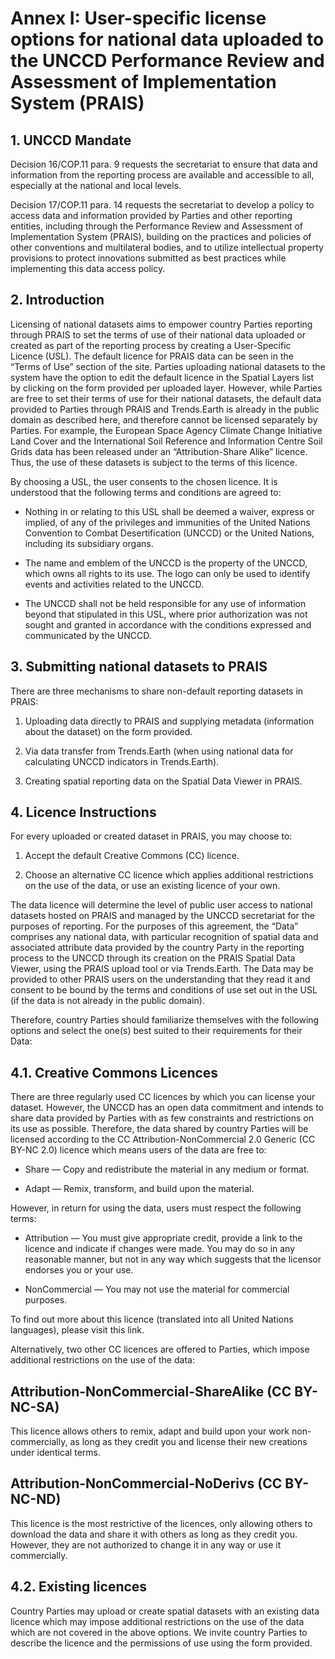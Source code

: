 # Annex I: User-specific license options for national data uploaded to the UNCCD Performance Review and Assessment of Implementation System (PRAIS)

## 1. UNCCD Mandate

Decision 16/COP.11 para. 9 requests the secretariat to ensure that data and information from the reporting process are available and accessible to all, especially at the national and local levels.

Decision 17/COP.11 para. 14 requests the secretariat to develop a policy to access data and information provided by Parties and other reporting entities, including through the Performance Review and Assessment of Implementation System (PRAIS), building on the practices and policies of other conventions and multilateral bodies, and to utilize intellectual property provisions to protect innovations submitted as best practices while implementing this data access policy.

## 2. Introduction

Licensing of national datasets aims to empower country Parties reporting through PRAIS to set the terms of use of their national data uploaded or created as part of the reporting process by creating a User-Specific Licence (USL). The default licence for PRAIS data can be seen in the “Terms of Use” section of the site. Parties uploading national datasets to the system have the option to edit the default licence in the Spatial Layers list by clicking on the form provided per uploaded layer. However, while Parties are free to set their terms of use for their national datasets, the default data provided to Parties through PRAIS and Trends.Earth is already in the public domain as described here, and therefore cannot be licensed separately by Parties. For example, the European Space Agency Climate Change Initiative Land Cover and the International Soil Reference and Information Centre Soil Grids data has been released under an “Attribution-Share Alike” licence. Thus, the use of these datasets is subject to the terms of this licence. 

By choosing a USL, the user consents to the chosen licence. It is understood that the following terms and conditions are agreed to:  

- Nothing in or relating to this USL shall be deemed a waiver, express or implied, of any of the privileges and immunities of the United Nations Convention to Combat Desertification (UNCCD) or the United Nations, including its subsidiary organs. 

- The name and emblem of the UNCCD is the property of the UNCCD, which owns all rights to its use. The logo can only be used to identify events and activities related to the UNCCD.

- The UNCCD shall not be held responsible for any use of information beyond that stipulated in this USL, where prior authorization was not sought and granted in accordance with the conditions expressed and communicated by the UNCCD.

## 3. Submitting national datasets to PRAIS

There are three mechanisms to share non-default reporting datasets in PRAIS:

1.	Uploading data directly to PRAIS and supplying metadata (information about the dataset) on the form provided.

2.	Via data transfer from Trends.Earth (when using national data for calculating UNCCD indicators in Trends.Earth).

3.	Creating spatial reporting data on the Spatial Data Viewer in PRAIS.

## 4. Licence Instructions

For every uploaded or created dataset in PRAIS, you may choose to:

1.	Accept the default Creative Commons (CC) licence. 

2.	Choose an alternative CC licence which applies additional restrictions on the use of the data, or use an existing licence of your own. 

The data licence will determine the level of public user access to national datasets hosted on PRAIS and managed by the UNCCD secretariat for the purposes of reporting. For the purposes of this agreement, the “Data” comprises any national data, with particular recognition of spatial data and associated attribute data provided by the country Party in the reporting process to the UNCCD through its creation on the PRAIS Spatial Data Viewer, using the PRAIS upload tool or via Trends.Earth. The Data may be provided to other PRAIS users on the understanding that they read it and consent to be bound by the terms and conditions of use set out in the USL (if the data is not already in the public domain).

Therefore, country Parties should familiarize themselves with the following options and select the one(s) best suited to their requirements for their Data:

## 4.1. Creative Commons Licences

There are three regularly used CC licences by which you can license your dataset. However, the UNCCD has an open data commitment and intends to share data provided by Parties with as few constraints and restrictions on its use as possible. Therefore, the data shared by country Parties will be licensed according to the CC Attribution-NonCommercial 2.0 Generic (CC BY-NC 2.0) licence which means users of the data are free to:

- Share — Copy and redistribute the material in any medium or format.

- Adapt — Remix, transform, and build upon the material.

However, in return for using the data, users must respect the following terms:

- Attribution — You must give appropriate credit, provide a link to the licence and indicate if changes were made. You may do so in any reasonable manner, but not in any way which suggests that the licensor endorses you or your use.

- NonCommercial — You may not use the material for commercial purposes.

To find out more about this licence (translated into all United Nations languages), please visit this link.

Alternatively, two other CC licences are offered to Parties, which impose additional restrictions on the use of the data:

## Attribution-NonCommercial-ShareAlike (CC BY-NC-SA)

This licence allows others to remix, adapt and build upon your work non-commercially, as long as they credit you and license their new creations under identical terms.

## Attribution-NonCommercial-NoDerivs (CC BY-NC-ND)

This licence is the most restrictive of the licences, only allowing others to download the data and share it with others as long as they credit you. However, they are not authorized to change it in any way or use it commercially. 

## 4.2. Existing licences

Country Parties may upload or create spatial datasets with an existing data licence which may impose additional restrictions on the use of the data which are not covered in the above options. We invite country Parties to describe the licence and the permissions of use using the form provided. 


